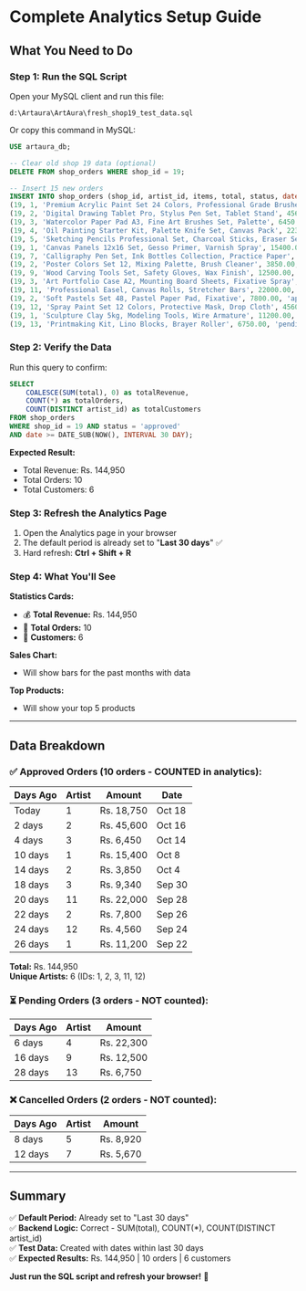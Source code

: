 # Complete Analytics Setup Guide

## What You Need to Do

### Step 1: Run the SQL Script

Open your MySQL client and run this file:
```
d:\Artaura\ArtAura\fresh_shop19_test_data.sql
```

Or copy this command in MySQL:

```sql
USE artaura_db;

-- Clear old shop 19 data (optional)
DELETE FROM shop_orders WHERE shop_id = 19;

-- Insert 15 new orders
INSERT INTO shop_orders (shop_id, artist_id, items, total, status, date) VALUES
(19, 1, 'Premium Acrylic Paint Set 24 Colors, Professional Grade Brushes', 18750.00, 'approved', NOW()),
(19, 2, 'Digital Drawing Tablet Pro, Stylus Pen Set, Tablet Stand', 45600.00, 'approved', DATE_SUB(NOW(), INTERVAL 2 DAY)),
(19, 3, 'Watercolor Paper Pad A3, Fine Art Brushes Set, Palette', 6450.00, 'approved', DATE_SUB(NOW(), INTERVAL 4 DAY)),
(19, 4, 'Oil Painting Starter Kit, Palette Knife Set, Canvas Pack', 22300.00, 'pending', DATE_SUB(NOW(), INTERVAL 6 DAY)),
(19, 5, 'Sketching Pencils Professional Set, Charcoal Sticks, Eraser Set', 8920.00, 'cancelled', DATE_SUB(NOW(), INTERVAL 8 DAY)),
(19, 1, 'Canvas Panels 12x16 Set, Gesso Primer, Varnish Spray', 15400.00, 'approved', DATE_SUB(NOW(), INTERVAL 10 DAY)),
(19, 7, 'Calligraphy Pen Set, Ink Bottles Collection, Practice Paper', 5670.00, 'cancelled', DATE_SUB(NOW(), INTERVAL 12 DAY)),
(19, 2, 'Poster Colors Set 12, Mixing Palette, Brush Cleaner', 3850.00, 'approved', DATE_SUB(NOW(), INTERVAL 14 DAY)),
(19, 9, 'Wood Carving Tools Set, Safety Gloves, Wax Finish', 12500.00, 'pending', DATE_SUB(NOW(), INTERVAL 16 DAY)),
(19, 3, 'Art Portfolio Case A2, Mounting Board Sheets, Fixative Spray', 9340.00, 'approved', DATE_SUB(NOW(), INTERVAL 18 DAY)),
(19, 11, 'Professional Easel, Canvas Rolls, Stretcher Bars', 22000.00, 'approved', DATE_SUB(NOW(), INTERVAL 20 DAY)),
(19, 2, 'Soft Pastels Set 48, Pastel Paper Pad, Fixative', 7800.00, 'approved', DATE_SUB(NOW(), INTERVAL 22 DAY)),
(19, 12, 'Spray Paint Set 12 Colors, Protective Mask, Drop Cloth', 4560.00, 'approved', DATE_SUB(NOW(), INTERVAL 24 DAY)),
(19, 1, 'Sculpture Clay 5kg, Modeling Tools, Wire Armature', 11200.00, 'approved', DATE_SUB(NOW(), INTERVAL 26 DAY)),
(19, 13, 'Printmaking Kit, Lino Blocks, Brayer Roller', 6750.00, 'pending', DATE_SUB(NOW(), INTERVAL 28 DAY));
```

### Step 2: Verify the Data

Run this query to confirm:

```sql
SELECT 
    COALESCE(SUM(total), 0) as totalRevenue,
    COUNT(*) as totalOrders,
    COUNT(DISTINCT artist_id) as totalCustomers
FROM shop_orders
WHERE shop_id = 19 AND status = 'approved'
AND date >= DATE_SUB(NOW(), INTERVAL 30 DAY);
```

**Expected Result:**
- Total Revenue: Rs. 144,950
- Total Orders: 10
- Total Customers: 6

### Step 3: Refresh the Analytics Page

1. Open the Analytics page in your browser
2. The default period is already set to "**Last 30 days**" ✅
3. Hard refresh: **Ctrl + Shift + R**

### Step 4: What You'll See

**Statistics Cards:**
- 💰 **Total Revenue:** Rs. 144,950
- 🛒 **Total Orders:** 10
- 👥 **Customers:** 6

**Sales Chart:**
- Will show bars for the past months with data

**Top Products:**
- Will show your top 5 products

---

## Data Breakdown

### ✅ Approved Orders (10 orders - COUNTED in analytics):

| Days Ago | Artist | Amount | Date |
|----------|--------|--------|------|
| Today | 1 | Rs. 18,750 | Oct 18 |
| 2 days | 2 | Rs. 45,600 | Oct 16 |
| 4 days | 3 | Rs. 6,450 | Oct 14 |
| 10 days | 1 | Rs. 15,400 | Oct 8 |
| 14 days | 2 | Rs. 3,850 | Oct 4 |
| 18 days | 3 | Rs. 9,340 | Sep 30 |
| 20 days | 11 | Rs. 22,000 | Sep 28 |
| 22 days | 2 | Rs. 7,800 | Sep 26 |
| 24 days | 12 | Rs. 4,560 | Sep 24 |
| 26 days | 1 | Rs. 11,200 | Sep 22 |

**Total:** Rs. 144,950  
**Unique Artists:** 6 (IDs: 1, 2, 3, 11, 12)

### ⏳ Pending Orders (3 orders - NOT counted):

| Days Ago | Artist | Amount |
|----------|--------|--------|
| 6 days | 4 | Rs. 22,300 |
| 16 days | 9 | Rs. 12,500 |
| 28 days | 13 | Rs. 6,750 |

### ❌ Cancelled Orders (2 orders - NOT counted):

| Days Ago | Artist | Amount |
|----------|--------|--------|
| 8 days | 5 | Rs. 8,920 |
| 12 days | 7 | Rs. 5,670 |

---

## Summary

✅ **Default Period:** Already set to "Last 30 days"  
✅ **Backend Logic:** Correct - SUM(total), COUNT(*), COUNT(DISTINCT artist_id)  
✅ **Test Data:** Created with dates within last 30 days  
✅ **Expected Results:** Rs. 144,950 | 10 orders | 6 customers

**Just run the SQL script and refresh your browser!** 🎯
